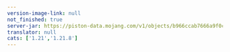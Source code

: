 ```yaml
---
version-image-link: null
not_finished: true
server-jar: https://piston-data.mojang.com/v1/objects/b966ccab7666a9f0c8c955f022bda8c778830b99/server.jar
translator: null
cats: ['1.21','1.21.8']
---
```


